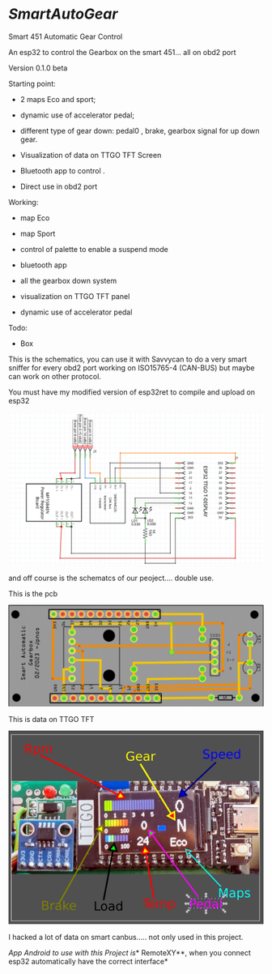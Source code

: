 # ***SmartAutoGear***

Smart 451 Automatic Gear Control

An esp32 to control  the Gearbox on the smart 451... all on obd2 port

Version 0.1.0 beta

Starting point:

- 2 maps Eco and sport;

- dynamic use of accelerator pedal;

- different type of gear down: pedal0 , brake, gearbox signal for up down gear.

- Visualization of data on TTGO TFT Screen

- Bluetooth app to control .

- Direct use in obd2 port

Working:

- map Eco

- map Sport

- control of palette to enable a suspend mode

- bluetooth app

- all the gearbox down system

- visualization on TTGO TFT panel

- dynamic use of accelerator pedal

Todo:

- Box

This is the schematics, you can use it with Savvycan to do a very smart sniffer for every obd2 port working on  ISO15765-4 (CAN-BUS) but maybe can work on other protocol.

You must have my modified version of esp32ret to compile and upload on esp32

<img title="Scheme" src="https://github.com/jpnos26/SmartAutoGear/blob/main/Image/Schematics.png" alt="" width="674">

and off course is the schematcs of our peoject.... double use.

This is the pcb

<img title="" src="https://github.com/jpnos26/SmartAutoGear/blob/main/Image/pcb.png" alt="" width="674">

This is data on TTGO TFT

<img title="Explain" src="https://github.com/jpnos26/SmartAutoGear/blob/main/Image/explain.png" alt="" width="674">

I hacked a lot of data on smart canbus..... not only used in this project.

*App Android to use with this Project is** RemoteXY**, when you connect esp32  automatically have the correct interface*
